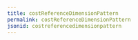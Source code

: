 ```yaml
---
title: costReferenceDimensionPattern
permalink: costReferenceDimensionPattern
jsonid: costreferencedimensionpattern
---
```

